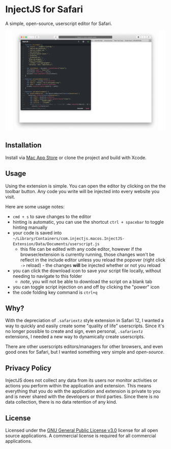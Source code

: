 # InjectJS for Safari

A simple, open-source, userscript editor for Safari.

![InjectJS for Safari](/etc/App%20Store%20Screenshot.png)

## Installation

Install via [Mac App Store](https://apps.apple.com/us/app/injectjs/id1515350193) or clone the project and build with Xcode.

## Usage

Using the extension is simple. You can open the editor by clicking on the the toolbar button. Any code you write will be injected into every website you visit.

Here are some usage notes:

- `cmd + s` to save changes to the editor
- hinting is automatic, you can use the shortcut `ctrl + spacebar` to toggle hinting manually
- your code is saved into `~/Library/Containers/com.injectjs.macos.InjectJS-Extension/Data/Documents/userscript.js`
    - this file can be edited with any code editor, however if the browser/extension is currently running, those changes won't be reflect in the include editor unless you reload the popover (right click `->` reload) - the changes **will** be injected whether or not you reload
- you can click the download icon to save your script file locally, without needing to navigate to this folder
    - *note*, you will not be able to download the script on a blank tab
- you can toggle script injection on and off by clicking the "power" icon
- the code folding key command is `ctrl+q`

## Why?

With the depreciation of `.safariextz` style extension in Safari 12, I wanted a way to quickly and easily create some "quality of life" userscripts. Since it's no longer possible to create and sign, even personal, `.safariextz` extensions, I needed a new way to dynamically create userscripts.

There are other userscripts editors/managers for other browsers, and even good ones for Safari, but I wanted something very simple and *open-source*.

## Privacy Policy
InjectJS does not collect any data from its users nor monitor activities or actions you perform within the application and extension. This means everything that you do with the application and extension is private to you and is never shared with the developers or third parties. Since there is no data collection, there is no data retention of any kind.

## License 

Licensed under the [GNU General Public License v3.0](/LICENSE) license for all open source applications. A commercial license is required for all commercial applications.



